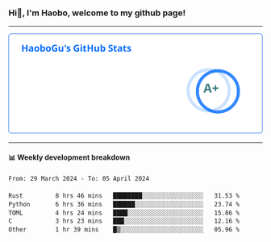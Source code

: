 <!--<h2 align="center"> Hi👋, I'm Haobo, welcome to my github page! </h2>-->
### Hi👋, I'm Haobo, welcome to my github page!
-------

<img href="https://github.com/HaoboGu" src="assets/stats.svg" alt="github stats" /> 

-------

#### 📊 **Weekly development breakdown**
<!--START_SECTION:waka-->

```txt
From: 29 March 2024 - To: 05 April 2024

Rust         8 hrs 46 mins   ████████░░░░░░░░░░░░░░░░░   31.53 %
Python       6 hrs 36 mins   ██████░░░░░░░░░░░░░░░░░░░   23.74 %
TOML         4 hrs 24 mins   ████░░░░░░░░░░░░░░░░░░░░░   15.86 %
C            3 hrs 23 mins   ███░░░░░░░░░░░░░░░░░░░░░░   12.16 %
Other        1 hr 39 mins    █▒░░░░░░░░░░░░░░░░░░░░░░░   05.96 %
```

<!--END_SECTION:waka-->
<!--
backup url: https://github-readme-status-dusky-ten.vercel.app/api?username=HaoboGu&count_private=true&show_icons=true&theme=transparent&border_color=2f80ed
-->
<!--
**HaoboGu/HaoboGu** is a ✨ _special_ ✨ repository because its `README.md` (this file) appears on your GitHub profile.

Here are some ideas to get you started:

- 🔭 I’m currently working on AI-assisted programming tools
- 🌱 I’m currently learning ...
- 👯 I’m looking to collaborate on ...
- 🤔 I’m looking for help with ...
- 💬 Ask me about ...
- 📫 How to reach me: ...
- 😄 Pronouns: ...
- ⚡ Fun fact: ...
-->
